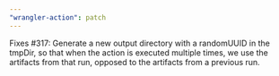 ```yaml
---
"wrangler-action": patch
---
```


Fixes #317: Generate a new output directory with a randomUUID in the tmpDir, so that when the action is executed multiple times, we use the artifacts from that run, opposed to the artifacts from a previous run.
